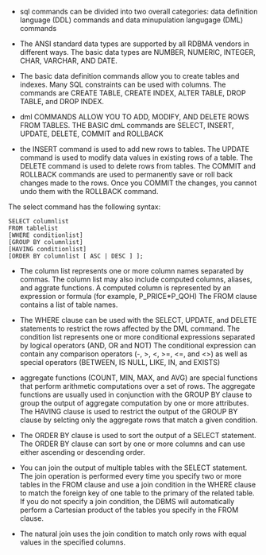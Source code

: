 - sql commands can be divided into two overall categories: data definition language (DDL) commands and data minupulation langugage (DML) commands

- The ANSI standard data types are supported by all RDBMA vendors in different ways. The basic data types are NUMBER, NUMERIC, INTEGER, CHAR, VARCHAR, AND DATE.

- The basic data definition commands allow you to create tables and indexes. Many SQL constraints can be used with columns. The commands are CREATE TABLE, CREATE INDEX, ALTER TABLE, DROP TABLE, and DROP INDEX.

- dml COMMANDS ALLOW YOU TO ADD, MODIFY, AND DELETE ROWS FROM TABLES. THE BASIC dmL commands are SELECT, INSERT, UPDATE, DELETE, COMMIT and ROLLBACK

- the INSERT command is used to add new rows to tables. The UPDATE command is used to modify data values in existing rows of a table. The DELETE command is used to delete rows from tables. The COMMIT and ROLLBACK commands are used to permanently save or roll back changes made to the rows. Once you COMMIT the changes, you cannot undo them with the ROLLBACK command.

The select command has the following syntax:
```
SELECT columnlist
FROM tablelist
[WHERE conditionlist]
[GROUP BY columnlist]
[HAVING conditionlist]
[ORDER BY columnlist [ ASC | DESC ] ];
```

- The column list represents one or more column names separated by commas. The column list may also include computed columns, aliases, and aggrate functions. A computed column is represented by an expression or formula (for example, P_PRICE*P_QOH) The FROM clause contains a list of table names. 

- The WHERE clause can be used with the SELECT, UPDATE, and DELETE statements to restrict the rows affected by the DML command. The condition list represents one or more conditional expressions separated by logical operators (AND, OR and NOT) The conditional expression can contain any comparison operators (-, >, <, >=, <=, and <>) as well as special operators (BETWEEN, IS NULL, LIKE, IN, and EXISTS)

- aggregate functions (COUNT, MIN, MAX, and AVG) are special functions that perform arithmetic computations over a set of rows. The aggregate functions are usually used in conjunction with the GROUP BY clause to group the output of aggregate computation by one or more attributes. The HAVING clause is used to restrict the output of the GROUP BY clause by selcting only the aggregate rows that match a given condition.

- The ORDER BY clause is used to sort the output of a SELECT statement. The ORDER BY clause can sort by one or more columns and can use either ascending or descending order. 

- You can join the output of multiple tables with the SELECT statement. The join operation is performed every time you specify two or more tables in the FROM clause and use a join condition in the WHERE clause to match the foreign key of one table to the primary of the related table. If you do not specify a join condition, the DBMS will automatically perform a Cartesian product of the tables you specify in the FROM clause.

- The natural join uses the join condition to match only rows with equal values in the specified columns.

